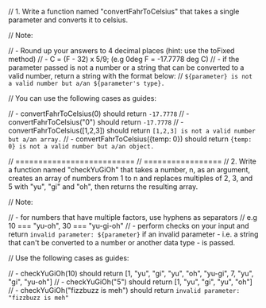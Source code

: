 // 1. Write a function named "convertFahrToCelsius" that takes a single parameter and converts it to celsius.

// Note:

//     - Round up your answers to 4 decimal places (hint: use the toFixed method)
//     - C = (F - 32) x 5/9; (e.g 0deg F = -17.7778 deg C)
//     - if the parameter passed is not a number or a string that can be converted to a valid number, return a string with the format below:
//         `${parameter} is not a valid number but a/an ${parameter's type}.`

// You can use the following cases as guides:

//     - convertFahrToCelsius(0) should return `-17.7778`
//     - convertFahrToCelsius("0") should return `-17.7778`
//     - convertFahrToCelsius([1,2,3]) should return `[1,2,3] is not a valid number but a/an array.`
//     - convertFahrToCelsius({temp: 0}) should return `{temp: 0} is not a valid number but a/an object.`


// ==========================
// =================
// 2. Write a function named "checkYuGiOh" that takes a number, n, as an argument, creates an array of numbers from 1 to n and replaces multiples of 2, 3, and 5 with "yu", "gi" and "oh", then returns the resulting array.

// Note:

//     - for numbers that have multiple factors, use hyphens as separators
//     e.g 10 === "yu-oh", 30 === "yu-gi-oh"
//     - perform checks on your input and return `invalid parameter: ${parameter}` if an invalid parameter - i.e. a string that can't be converted to a number or another data type - is passed.

// Use the following cases as guides:

//     - checkYuGiOh(10) should return [1, "yu", "gi", "yu", "oh", "yu-gi", 7, "yu", "gi", "yu-oh"]
//     - checkYuGiOh("5") should return [1, "yu", "gi", "yu", "oh"]
//     - checkYuGiOh("fizzbuzz is meh") should return `invalid parameter: "fizzbuzz is meh"`